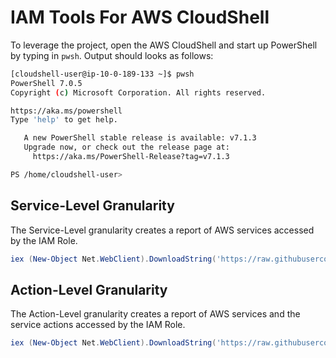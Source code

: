 # IAM Tools For AWS CloudShell

To leverage the project, open the AWS CloudShell and start up PowerShell by typing in `pwsh`. Output should looks as follows:

```sh
[cloudshell-user@ip-10-0-189-133 ~]$ pwsh
PowerShell 7.0.5
Copyright (c) Microsoft Corporation. All rights reserved.

https://aka.ms/powershell
Type 'help' to get help.

   A new PowerShell stable release is available: v7.1.3
   Upgrade now, or check out the release page at:
     https://aka.ms/PowerShell-Release?tag=v7.1.3

PS /home/cloudshell-user>
```

## Service-Level Granularity

The Service-Level granularity creates a report of AWS services accessed by the IAM Role.

```powershell
iex (New-Object Net.WebClient).DownloadString('https://raw.githubusercontent.com/grolston/iam-access-report/master/iamtools-services.ps1')
```

## Action-Level Granularity


The Action-Level granularity creates a report of AWS services and the service actions accessed by the IAM Role.

```powershell
iex (New-Object Net.WebClient).DownloadString('https://raw.githubusercontent.com/grolston/iam-access-report/master/iamtools.ps1')
```



